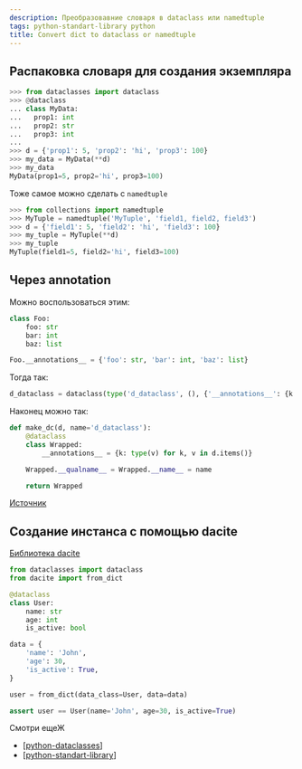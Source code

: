 ```yaml
---
description: Преобразовавние словаря в dataclass или namedtuple
tags: python-standart-library python
title: Convert dict to dataclass or namedtuple
---
```

## Распаковка словаря для создания экземпляра

```python
>>> from dataclasses import dataclass
>>> @dataclass
... class MyData:
...   prop1: int
...   prop2: str
...   prop3: int
...
>>> d = {'prop1': 5, 'prop2': 'hi', 'prop3': 100}
>>> my_data = MyData(**d)
>>> my_data
MyData(prop1=5, prop2='hi', prop3=100)
```

Тоже самое можно сделать с `namedtuple`

```python
>>> from collections import namedtuple
>>> MyTuple = namedtuple('MyTuple', 'field1, field2, field3')
>>> d = {'field1': 5, 'field2': 'hi', 'field3': 100}
>>> my_tuple = MyTuple(**d)
>>> my_tuple
MyTuple(field1=5, field2='hi', field3=100)
```

## Через __annotation__

Можно воспользоваться этим:

```python
class Foo:
    foo: str
    bar: int
    baz: list

Foo.__annotations__ = {'foo': str, 'bar': int, 'baz': list}
```

Тогда так:

```python
d_dataclass = dataclass(type('d_dataclass', (), {'__annotations__': {k: type(v) for k, v in d.items()}}))
```

Наконец можно так:

```python
def make_dc(d, name='d_dataclass'):
    @dataclass
    class Wrapped:
        __annotations__ = {k: type(v) for k, v in d.items()}

    Wrapped.__qualname__ = Wrapped.__name__ = name

    return Wrapped
```

[Источник](https://www.reddit.com/r/learnpython/comments/9h74no/convert_dict_to_dataclass/)

## Создание инстанса с помощью dacite

[Библиотека dacite](https://github.com/konradhalas/dacite)

```python
from dataclasses import dataclass
from dacite import from_dict

@dataclass
class User:
    name: str
    age: int
    is_active: bool

data = {
    'name': 'John',
    'age': 30,
    'is_active': True,
}

user = from_dict(data_class=User, data=data)

assert user == User(name='John', age=30, is_active=True)
```

Смотри ещеЖ
- [[python-dataclasses]]
- [[python-standart-library]]

[//begin]: # "Autogenerated link references for markdown compatibility"
[python-dataclasses]: python-dataclasses "Python dataclasses"
[python-standart-library]: ..%2Flists%2Fpython-standart-library "Стандартная библиотека python и полезные ресурсы"
[//end]: # "Autogenerated link references"